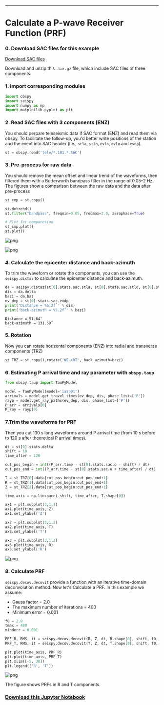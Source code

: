 
---
# Calculate a P-wave Receiver Function (PRF)

### 0. Download SAC files for this example
[Download SAC files](https://git.nju.edu.cn/xumi1993/source/-/raw/33e89db97bd8c2a9689b27ac843ccaffa7ea2790/rf_example.tar.gz)

Download and unzip this `.tar.gz` file, which include SAC files of three components.

### 1. Import corresponding modules


```python
import obspy
import seispy
import numpy as np
import matplotlib.pyplot as plt
```

### 2. Read SAC files with 3 components (ENZ)
You should perpare teleseismic data if SAC format (ENZ) and read them via obspy. To facilitate the follow-up, you'd better write positions of the station and the event into SAC header (i.e., `stla`, `stlo`, `evla`, `evlo` and `evdp`).


```python
st = obspy.read('tele/*.101.*.SAC')
```

### 3. Pre-process for raw data
You should remove the mean offset and linear trend of the waveforms, then filtered them with a Butterworth bandpass filter in the range of 0.05–2 Hz. The figures show a comparison between the raw data and the data after pre-process


```python
st_cmp = st.copy()

st.detrend()
st.filter("bandpass", freqmin=0.05, freqmax=2.0, zerophase=True)

# Plot for comparesion
st_cmp.plot()
st.plot()
```


![png](/_static/files/output_5_0.png)



![png](/_static/files/output_5_1.png)




### 4. Calculate the epicenter distance and back-azimuth
To trim the waveform or rotate the components, you can use the `seispy.distaz` to calculate the epicenter distance and back-azimuth.



```python
da = seispy.distaz(st[0].stats.sac.stla, st[0].stats.sac.stlo, st[0].stats.sac.evla, st[0].stats.sac.evlo)
dis = da.delta
bazi = da.baz
ev_dep = st[0].stats.sac.evdp
print('Distance = %5.2f˚' % dis)
print('back-azimuth = %5.2f˚' % bazi)
```

    Distance = 51.64˚
    back-azimuth = 131.59˚


### 5. Rotation
Now you can rotate horizontal components (ENZ) into radial and transverse components (TRZ)


```python
st_TRZ = st.copy().rotate('NE->RT', back_azimuth=bazi)
```

### 6. Estimating P arrival time and ray parameter with `obspy.taup`


```python
from obspy.taup import TauPyModel

model = TauPyModel(model='iasp91')
arrivals = model.get_travel_times(ev_dep, dis, phase_list=['P'])
rayp = model.get_ray_paths(ev_dep, dis, phase_list=['P'])
P_arr = arrivals[0]
P_ray = rayp[0]
```


### 7.Trim the waveforms for PRF
Then you cut 130 s long waveforms around P arrival time (from 10 s before to 120 s after theoretical P arrival times).


```python
dt = st[0].stats.delta
shift = 10
time_after = 120

cut_pos_begin = int((P_arr.time - st[0].stats.sac.o - shift) / dt)
cut_pos_end = int((P_arr.time - st[0].stats.sac.o + time_after) / dt)

T = st_TRZ[0].data[cut_pos_begin:cut_pos_end+1]
R = st_TRZ[1].data[cut_pos_begin:cut_pos_end+1]
Z = st_TRZ[2].data[cut_pos_begin:cut_pos_end+1]

time_axis = np.linspace(-shift, time_after, T.shape[0])

ax1 = plt.subplot(3,1,1)
ax1.plot(time_axis, Z)
ax1.set_ylabel('Z')

ax2 = plt.subplot(3,1,2)
ax2.plot(time_axis, T)
ax2.set_ylabel('T')

ax3 = plt.subplot(3,1,3)
ax3.plot(time_axis, R)
ax3.set_ylabel('R')

```



![png](/_static/files/output_13_1.png)


### 8. Calculate PRF
`seispy.decov.decovit` provide a function with an iterative time-domain deconvolution method. Now let's Calculate a PRF. In this example we assume:
- Gauss factor = 2.0
- The maximum number of iterations = 400
- Minimum error = 0.001


```python
f0 = 2.0
tmax = 400
minderr = 0.001

PRF_R, RMS, it = seispy.decov.decovit(R, Z, dt, R.shape[0], shift, f0, tmax, minderr)
PRF_T, RMS, it = seispy.decov.decovit(T, Z, dt, T.shape[0], shift, f0, tmax, minderr)

plt.plot(time_axis, PRF_R)
plt.plot(time_axis, PRF_T)
plt.xlim([-5, 30])
plt.legend(['R', 'T'])
```



![png](/_static/files/output_15_1.png)


The figure shows PRFs in R and T components.

### [Download this Jupyter Notebook](https://git.nju.edu.cn/xumi1993/source/-/raw/33e89db97bd8c2a9689b27ac843ccaffa7ea2790/PRF_Process.ipynb)